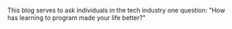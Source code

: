 This blog serves to ask individuals in the tech industry one question: "How has learning to program made your life better?"
